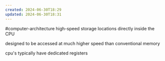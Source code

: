 ```yaml
---
created: 2024-06-30T18:29
updated: 2024-06-30T18:31
---
```

#computer-architecture 
high-speed storage locations directly inside the CPU

designed to be accessed at much higher speed than conventional memory

cpu's typically have dedicated registers